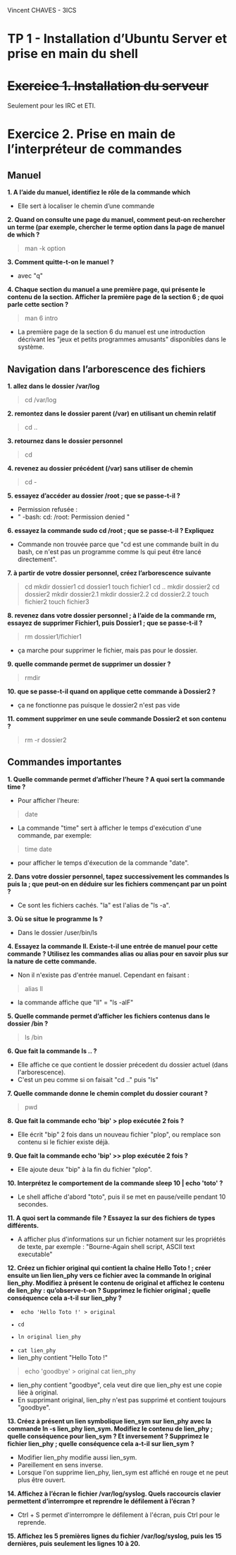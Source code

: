 Vincent CHAVES - 3ICS

# TP 1 - Installation d’Ubuntu Server et prise en main du shell

# ~~Exercice 1. Installation du serveur~~
Seulement pour les IRC et ETI.

# Exercice 2. Prise en main de l’interpréteur de commandes

## Manuel

**1.	A l’aide du manuel, identifiez le rôle de la commande which**
- Elle sert à localiser le chemin d’une commande

**2. Quand on consulte une page du manuel, comment peut-on rechercher un terme (par exemple, chercher
le terme option dans la page de manuel de which ?**
> man -k option

**3. Comment quitte-t-on le manuel ?**
- avec "q"

**4. Chaque section du manuel a une première page, qui présente le contenu de la section. Afficher la
première page de la section 6 ; de quoi parle cette section ?**
> man 6 intro
- La première page de la section 6 du manuel est une introduction décrivant les "jeux et petits programmes amusants" disponibles dans le système.


## Navigation dans l’arborescence des fichiers

**1. allez dans le dossier /var/log**
> cd /var/log

**2. remontez dans le dossier parent (/var) en utilisant un chemin relatif**
> cd ..

**3. retournez dans le dossier personnel**
> cd

**4. revenez au dossier précédent (/var) sans utiliser de chemin**
> cd -

**5. essayez d’accéder au dossier /root ; que se passe-t-il ?**
- Permission refusée :
- " -bash: cd: /root: Permission denied "

**6. essayez la commande sudo cd /root ; que se passe-t-il ? Expliquez**
- Commande non trouvée parce que "cd est une commande built in du bash, ce n'est pas un programme comme ls qui peut être lancé directement".

**7. à partir de votre dossier personnel, créez l’arborescence suivante**
> cd
> mkdir dossier1
> cd dossier1
> touch fichier1
> cd ..
> mkdir dossier2
> cd dossier2
> mkdir dossier2.1
> mkdir dossier2.2 
> cd dossier2.2
> touch fichier2
> touch fichier3

**8. revenez dans votre dossier personnel ; à l’aide de la commande rm, essayez de supprimer Fichier1, puis
Dossier1 ; que se passe-t-il ?**
> rm dossier1/fichier1
- ça marche pour supprimer le fichier, mais pas pour le dossier.

**9. quelle commande permet de supprimer un dossier ?**
> rmdir

**10. que se passe-t-il quand on applique cette commande à Dossier2 ?**
- ça ne fonctionne pas puisque le dossier2 n'est pas vide

**11. comment supprimer en une seule commande Dossier2 et son contenu ?**
> rm -r dossier2

## Commandes importantes

**1. Quelle commande permet d’afficher l’heure ? A quoi sert la commande time ?**
- Pour afficher l'heure:
> date
- La commande "time" sert à afficher le temps d'exécution d'une commande, par exemple:
> time date 
- pour afficher le temps d'éxecution de la commande "date".

**2. Dans votre dossier personnel, tapez successivement les commandes ls puis la ; que peut-on en déduire
sur les fichiers commençant par un point ?**
- Ce sont les fichiers cachés. "la" est l'alias de "ls -a".

**3. Où se situe le programme ls ?** 
- Dans le dossier /user/bin/ls

**4. Essayez la commande ll. Existe-t-il une entrée de manuel pour cette commande ? Utilisez les commandes alias ou alias pour en savoir plus sur la nature de cette commande.**
- Non il n'existe pas d'entrée manuel. Cependant en faisant :
> alias ll
- la commande affiche que "ll" = "ls -alF"

**5. Quelle commande permet d’afficher les fichiers contenus dans le dossier /bin ?**
> ls /bin

**6. Que fait la commande ls .. ?**
- Elle affiche ce que contient le dossier précedent du dossier actuel (dans l'arborescence).
- C'est un peu comme si on faisait "cd .." puis "ls"

**7. Quelle commande donne le chemin complet du dossier courant ?**
> pwd

**8. Que fait la commande echo 'bip' > plop exécutée 2 fois ?**
- Elle écrit "bip" 2 fois dans un nouveau fichier "plop", ou remplace son contenu si le fichier existe déjà.

**9. Que fait la commande echo 'bip' >> plop exécutée 2 fois ?**
- Elle ajoute deux "bip" à la fin du fichier "plop".

**10. Interprétez le comportement de la commande sleep 10 | echo 'toto' ?**
- Le shell affiche d'abord "toto", puis il se met en pause/veille pendant 10 secondes.

**11. A quoi sert la commande file ? Essayez la sur des fichiers de types différents.**
- A afficher plus d'informations sur un fichier notament sur les propriétés de texte, par exemple : "Bourne-Again shell script, ASCII text executable"

**12. Créez un fichier original qui contient la chaîne Hello Toto ! ; créer ensuite un lien lien_phy vers
ce fichier avec la commande ln original lien_phy. Modifiez à présent le contenu de original et
affichez le contenu de lien_phy : qu’observe-t-on ? Supprimez le fichier original ; quelle conséquence
cela a-t-il sur lien_phy ?**
- <code> echo 'Hello Toto !' > original
- cd
- ln original lien_phy
- cat lien_phy</code>
- lien_phy contient "Hello Toto !"
> echo 'goodbye' > original
> cat lien_phy

- lien_phy contient "goodbye", cela veut dire que lien_phy est une copie liée à original.
- En supprimant original, lien_phy n'est pas supprimé et contient toujours "goodbye". 

**13. Créez à présent un lien symbolique lien_sym sur lien_phy avec la commande ln -s lien_phy lien_sym.
Modifiez le contenu de lien_phy ; quelle conséquence pour lien_sym ? Et inversement ? Supprimez le
fichier lien_phy ; quelle conséquence cela a-t-il sur lien_sym ?**
- Modifier lien_phy modifie aussi lien_sym.
- Pareillement en sens inverse.
- Lorsque l'on supprime lien_phy, lien_sym est affiché en rouge et ne peut plus être ouvert.

**14. Affichez à l’écran le fichier /var/log/syslog. Quels raccourcis clavier permettent d’interrompre et
reprendre le défilement à l’écran ?**
- Ctrl + S permet d'interrompre le défilement à l'écran, puis Ctrl pour le reprende.

**15. Affichez les 5 premières lignes du fichier /var/log/syslog, puis les 15 dernières, puis seulement les
lignes 10 à 20.**








